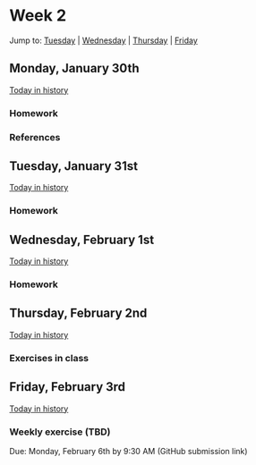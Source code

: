 # Week 2
Jump to: [Tuesday](#tuesday-january-31st) | [Wednesday](#wednesday-february-1st) | [Thursday](#thursday-february-2nd) | [Friday](#friday-february-3rd)
## Monday, January 30th

[Today in history](https://en.wikipedia.org/wiki/January_30#Events)

### Homework

### References

## Tuesday, January 31st

[Today in history](https://en.wikipedia.org/wiki/January_31#Events)

### Homework

## Wednesday, February 1st

[Today in history](https://en.wikipedia.org/wiki/February_1#Events)

### Homework

## Thursday, February 2nd

[Today in history](https://en.wikipedia.org/wiki/February_2#Events)

### Exercises in class

## Friday, February 3rd

[Today in history](https://en.wikipedia.org/wiki/February_3#Events)

### Weekly exercise (TBD)

Due: Monday, February 6th by 9:30 AM (GitHub submission link)
